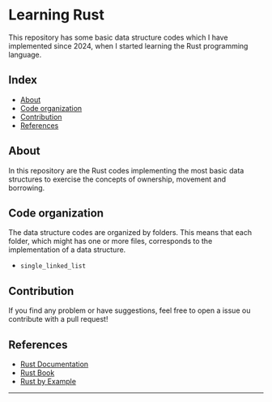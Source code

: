 # Learning Rust

This repository has some basic data structure codes which I have implemented since 2024, when I started learning the Rust programming language.

## Index

- [About](#about)
- [Code organization](#code-organization)
- [Contribution](#contribution)
- [References](#references)

## About

In this repository are the Rust codes implementing the most basic data structures to exercise the concepts of ownership, movement and borrowing.

## Code organization

The data structure codes are organized by folders. This means that each folder, which might has one or more files, corresponds to the implementation of a data structure.

- `single_linked_list`

## Contribution

If you find any problem or have suggestions, feel free to open a issue ou contribute with a pull request!

## References

- [Rust Documentation](https://doc.rust-lang.org/)
- [Rust Book](https://doc.rust-lang.org/book/)
- [Rust by Example](https://doc.rust-lang.org/stable/rust-by-example/)

---

